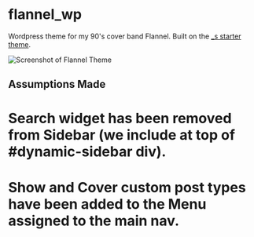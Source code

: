 flannel_wp
==========

Wordpress theme for my 90's cover band Flannel. Built on the [_s starter theme](http://underscores.me/).

![Screenshot of Flannel Theme](https://raw.github.com/ryananthony/flannel_wp/master/screenshot.png)

Assumptions Made
----------------

# Search widget has been removed from Sidebar (we include at top of #dynamic-sidebar div).
# Show and Cover custom post types have been added to the Menu assigned to the main nav.